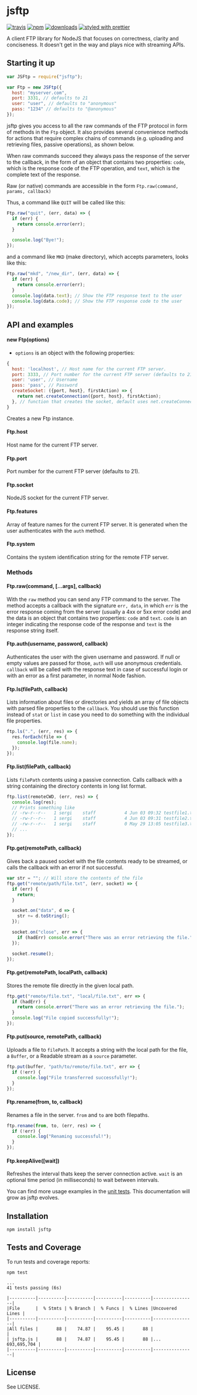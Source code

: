 # jsftp

[![travis][travis-image]][travis-url] [![npm][npm-image]][npm-url]
[![downloads][downloads-image]][downloads-url]
[![styled with prettier](https://img.shields.io/badge/styled_with-prettier-ff69b4.svg)](https://github.com/prettier/prettier)

[travis-image]: https://img.shields.io/travis/sergi/jsftp.svg?style=flat
[travis-url]: https://travis-ci.org/sergi/jsftp
[npm-image]: https://img.shields.io/npm/v/jsftp.svg?style=flat
[npm-url]: https://npmjs.org/package/jsftp
[downloads-image]: https://img.shields.io/npm/dm/jsftp.svg?style=flat
[downloads-url]: https://npmjs.org/package/jsftp(https://github.com/prettier/prettier)

A client FTP library for NodeJS that focuses on correctness, clarity and
conciseness. It doesn't get in the way and plays nice with streaming APIs.

## Starting it up

```javascript
var JSFtp = require("jsftp");

var Ftp = new JSFtp({
  host: "myserver.com",
  port: 3331, // defaults to 21
  user: "user", // defaults to "anonymous"
  pass: "1234" // defaults to "@anonymous"
});
```

jsftp gives you access to all the raw commands of the FTP protocol in form of
methods in the `Ftp` object. It also provides several convenience methods for
actions that require complex chains of commands (e.g. uploading and retrieving
files, passive operations), as shown below.

When raw commands succeed they always pass the response of the server to the
callback, in the form of an object that contains two properties: `code`, which
is the response code of the FTP operation, and `text`, which is the complete
text of the response.

Raw (or native) commands are accessible in the form `Ftp.raw(command, params,
callback)`

Thus, a command like `QUIT` will be called like this:

```javascript
Ftp.raw("quit", (err, data) => {
  if (err) {
    return console.error(err);
  }

  console.log("Bye!");
});
```

and a command like `MKD` (make directory), which accepts parameters, looks like
this:

```javascript
Ftp.raw("mkd", "/new_dir", (err, data) => {
  if (err) {
    return console.error(err);
  }
  console.log(data.text); // Show the FTP response text to the user
  console.log(data.code); // Show the FTP response code to the user
});
```

## API and examples

#### new Ftp(options)

* `options` is an object with the following properties:

```javascript
{
  host: 'localhost', // Host name for the current FTP server.
  port: 3333, // Port number for the current FTP server (defaults to 21).
  user: 'user', // Username
  pass: 'pass', // Password
  createSocket: ({port, host}, firstAction) => {
    return net.createConnection({port, host}, firstAction);
  }, // function that creates the socket, default uses net.createConnection
}
```

Creates a new Ftp instance.

#### Ftp.host

Host name for the current FTP server.

#### Ftp.port

Port number for the current FTP server (defaults to 21).

#### Ftp.socket

NodeJS socket for the current FTP server.

#### Ftp.features

Array of feature names for the current FTP server. It is generated when the user
authenticates with the `auth` method.

#### Ftp.system

Contains the system identification string for the remote FTP server.

### Methods

#### Ftp.raw(command, [...args], callback)

With the `raw` method you can send any FTP command to the server. The method
accepts a callback with the signature `err, data`, in which `err` is the error
response coming from the server (usually a 4xx or 5xx error code) and the data
is an object that contains two properties: `code` and `text`. `code` is an
integer indicating the response code of the response and `text` is the response
string itself.

#### Ftp.auth(username, password, callback)

Authenticates the user with the given username and password. If null or empty
values are passed for those, `auth` will use anonymous credentials. `callback`
will be called with the response text in case of successful login or with an
error as a first parameter, in normal Node fashion.

#### Ftp.ls(filePath, callback)

Lists information about files or directories and yields an array of file objects
with parsed file properties to the `callback`. You should use this function
instead of `stat` or `list` in case you need to do something with the individual
file properties.

```javascript
ftp.ls(".", (err, res) => {
  res.forEach(file => {
    console.log(file.name);
  });
});
```

#### Ftp.list(filePath, callback)

Lists `filePath` contents using a passive connection. Calls callback with a
string containing the directory contents in long list format.

```javascript
ftp.list(remoteCWD, (err, res) => {
  console.log(res);
  // Prints something like
  // -rw-r--r--   1 sergi    staff           4 Jun 03 09:32 testfile1.txt
  // -rw-r--r--   1 sergi    staff           4 Jun 03 09:31 testfile2.txt
  // -rw-r--r--   1 sergi    staff           0 May 29 13:05 testfile3.txt
  // ...
});
```

#### Ftp.get(remotePath, callback)

Gives back a paused socket with the file contents ready to be streamed, or calls
the callback with an error if not successful.

```javascript
var str = ""; // Will store the contents of the file
ftp.get("remote/path/file.txt", (err, socket) => {
  if (err) {
    return;
  }

  socket.on("data", d => {
    str += d.toString();
  });

  socket.on("close", err => {
    if (hadErr) console.error("There was an error retrieving the file.");
  });

  socket.resume();
});
```

#### Ftp.get(remotePath, localPath, callback)

Stores the remote file directly in the given local path.

```javascript
ftp.get("remote/file.txt", "local/file.txt", err => {
  if (hadErr) {
    return console.error("There was an error retrieving the file.");
  }
  console.log("File copied successfully!");
});
```

#### Ftp.put(source, remotePath, callback)

Uploads a file to `filePath`. It accepts a string with the local path for the
file, a `Buffer`, or a Readable stream as a `source` parameter.

```javascript
ftp.put(buffer, "path/to/remote/file.txt", err => {
  if (!err) {
    console.log("File transferred successfully!");
  }
});
```

#### Ftp.rename(from, to, callback)

Renames a file in the server. `from` and `to` are both filepaths.

```javascript
ftp.rename(from, to, (err, res) => {
  if (!err) {
    console.log("Renaming successful!");
  }
});
```

#### Ftp.keepAlive([wait])

Refreshes the interval thats keep the server connection active. `wait` is an
optional time period (in milliseconds) to wait between intervals.

You can find more usage examples in the
[unit tests](https://github.com/sergi/jsftp/blob/master/test/jsftp_test.js).
This documentation will grow as jsftp evolves.

<!-- ## Debugging

In order to enable debug mode in a FTP connection, a `debugMode` parameter can
be used in the constructors's config object:

```javascript
var Ftp = new JSFtp({
  host: "myserver.com",
  port: 3331,
  user: "user",
  pass: "1234",
  debugMode: true
});
```

It can also be activated or deactivated by calling the `setDebugMode` method:

```javascript
Ftp.setDebugMode(true); // Debug Mode on
Ftp.setDebugMode(false); // Debug mode off
```

If the debug mode is on, the jsftp instance will emit `jsftp_debug` events with
two parameters: the first is the type of the event and the second and object
including data related to the event. There are 3 possible types of events:

* `response` events: These are response from the FTP server to the user's FTP
  commands

* `user_command` events: These are commands that the user issues to the FTP
  server.

* `event:{event name}` events: These are other events mostly related to the
  server connection, such as `timeout`, `connect` or `disconnect`. For example,
  a timeout event will have the name `event:timeout`.

In order to react to print all debug events (for example), we would listen to
the debug messages like this:

```javascript
Ftp.on("jsftp_debug", function(eventType, data) {
  console.log("DEBUG: ", eventType);
  console.log(JSON.stringify(data, null, 2));
});
``` -->

## Installation

    npm install jsftp

## Tests and Coverage

To run tests and coverage reports:

    npm test

    ...
    41 tests passing (6s)

    |----------|----------|----------|----------|----------|----------------|
    |File      |  % Stmts | % Branch |  % Funcs |  % Lines |Uncovered Lines |
    |----------|----------|----------|----------|----------|----------------|
    |All files |       88 |    74.87 |    95.45 |       88 |                |
    | jsftp.js |       88 |    74.87 |    95.45 |       88 |... 693,695,704 |
    |----------|----------|----------|----------|----------|----------------|

## License

See LICENSE.
